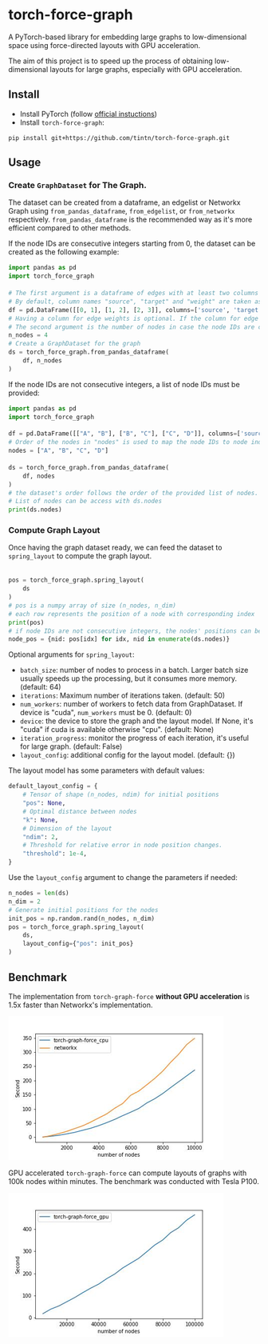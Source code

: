 # torch-force-graph

A PyTorch-based library for embedding large graphs to low-dimensional space using force-directed layouts with GPU acceleration.

The aim of this project is to speed up the process of obtaining low-dimensional layouts for large graphs, especially with GPU acceleration.

## Install

- Install PyTorch (follow [official instuctions](https://pytorch.org/get-started/locally))
- Install `torch-force-graph`:
```shell
pip install git+https://github.com/tintn/torch-force-graph.git
```

## Usage

### Create `GraphDataset` for The Graph.

The dataset can be created from a dataframe, an edgelist or Networkx Graph using `from_pandas_dataframe`, `from_edgelist`, or `from_networkx` respectively. `from_pandas_dataframe` is the recommended way as it's more efficient compared to other methods.

If the node IDs are consecutive integers starting from 0, the dataset can be created as the following example:

```python
import pandas as pd
import torch_force_graph

# The first argument is a dataframe of edges with at least two columns for source and target nodes.
# By default, column names "source", "target" and "weight" are taken as source nodes, target nodes and edge weights.
df = pd.DataFrame([[0, 1], [1, 2], [2, 3]], columns=['source', 'target'])
# Having a column for edge weights is optional. If the column for edge weights does not exist, 1.0 will be used for all edges.
# The second argument is the number of nodes in case the node IDs are consecutive integers starting from 0.
n_nodes = 4
# Create a GraphDataset for the graph
ds = torch_force_graph.from_pandas_dataframe(
    df, n_nodes
)
```

If the node IDs are not consecutive integers, a list of node IDs must be provided:
```python
import pandas as pd
import torch_force_graph

df = pd.DataFrame([["A", "B"], ["B", "C"], ["C", "D"]], columns=['source', 'target'])
# Order of the nodes in "nodes" is used to map the node IDs to node indices.
nodes = ["A", "B", "C", "D"]

ds = torch_force_graph.from_pandas_dataframe(
    df, nodes
)
# the dataset's order follows the order of the provided list of nodes. In this example, calling  ds[0] will return the data for node "A" and ds[1] for node "B"
# List of nodes can be access with ds.nodes
print(ds.nodes)
```
### Compute Graph Layout

Once having the graph dataset ready, we can feed the dataset to `spring_layout` to compute the graph layout.

```python

pos = torch_force_graph.spring_layout(
    ds
)
# pos is a numpy array of size (n_nodes, n_dim)
# each row represents the position of a node with corresponding index
print(pos)
# if node IDs are not consecutive integers, the nodes' positions can be obtained from the node list
node_pos = {nid: pos[idx] for idx, nid in enumerate(ds.nodes)}
```

Optional arguments for `spring_layout`:
- `batch_size`: number of nodes to process in a batch. Larger batch size usually speeds up the processing, but it consumes more memory. (default: 64)
- `iterations`: Maximum number of iterations taken. (default: 50)
- `num_workers`: number of workers to fetch data from GraphDataset. If device is "cuda", `num_workers` must be 0. (default: 0)
- `device`: the device to store the graph and the layout model. If None, it's "cuda" if cuda is available otherwise "cpu". (default: None)
- `iteration_progress`: monitor the progress of each iteration, it's useful for large graph. (default: False)
- `layout_config`: additional config for the layout model. (default: {})

The layout model has some parameters with default values:
```python
default_layout_config = {
    # Tensor of shape (n_nodes, ndim) for initial positions
    "pos": None,
    # Optimal distance between nodes
    "k": None,
    # Dimension of the layout
    "ndim": 2,
    # Threshold for relative error in node position changes.
    "threshold": 1e-4,
}
```

Use the `layout_config` argument to change the parameters if needed:
```python
n_nodes = len(ds)
n_dim = 2
# Generate initial positions for the nodes
init_pos = np.random.rand(n_nodes, n_dim)
pos = torch_force_graph.spring_layout(
    ds,
    layout_config={"pos": init_pos}
)
```
## Benchmark

The implementation from `torch-graph-force` **without GPU acceleration** is 1.5x faster than Networkx's implementation.

![CPU Benchmark](/assets/cpu-benchmark.jpg)

GPU accelerated `torch-graph-force` can compute layouts of graphs with 100k nodes within minutes. The benchmark was conducted with Tesla P100.

![GPU Benchmark](/assets/gpu-benchmark.jpg)